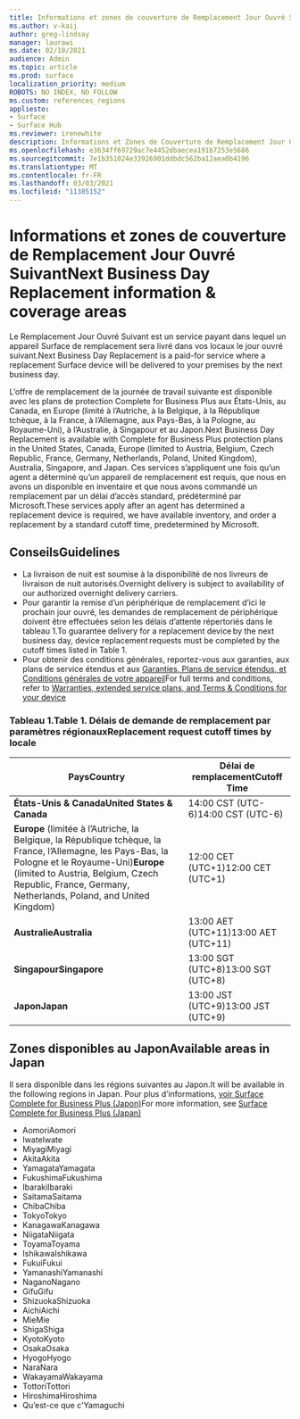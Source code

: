 ```yaml
---
title: Informations et zones de couverture de Remplacement Jour Ouvré Suivant
ms.author: v-kaij
author: greg-lindsay
manager: laurawi
ms.date: 02/19/2021
audience: Admin
ms.topic: article
ms.prod: surface
localization_priority: medium
ROBOTS: NO INDEX, NO FOLLOW
ms.custom: references_regions
appliesto:
- Surface
- Surface Hub
ms.reviewer: irenewhite
description: Informations et Zones de Couverture de Remplacement Jour Ouvré Suivant.
ms.openlocfilehash: e3634ff69729ac7e4452dbaecea191b7253e5686
ms.sourcegitcommit: 7e1b351024e33926901ddbdc562ba12aea0b4196
ms.translationtype: MT
ms.contentlocale: fr-FR
ms.lasthandoff: 03/03/2021
ms.locfileid: "11385152"
---
```

# <a name="next-business-day-replacement-information--coverage-areas"></a><span data-ttu-id="f8ffb-103">Informations et zones de couverture de Remplacement Jour Ouvré Suivant</span><span class="sxs-lookup"><span data-stu-id="f8ffb-103">Next Business Day Replacement information & coverage areas</span></span>

<span data-ttu-id="f8ffb-104">Le Remplacement Jour Ouvré Suivant est un service payant dans lequel un appareil Surface de remplacement sera livré dans vos locaux le jour ouvré suivant.</span><span class="sxs-lookup"><span data-stu-id="f8ffb-104">Next Business Day Replacement is a paid-for service where a replacement Surface device will be delivered to your premises by the next business day.</span></span> 

<span data-ttu-id="f8ffb-105">L’offre de remplacement de la journée de travail suivante est disponible avec les plans de protection Complete for Business Plus aux États-Unis, au Canada, en Europe (limité à l’Autriche, à la Belgique, à la République tchèque, à la France, à l’Allemagne, aux Pays-Bas, à la Pologne, au Royaume-Uni), à l’Australie, à Singapour et au Japon.</span><span class="sxs-lookup"><span data-stu-id="f8ffb-105">Next Business Day Replacement is available with Complete for Business Plus protection plans in the United States, Canada, Europe (limited to Austria, Belgium, Czech Republic, France, Germany, Netherlands, Poland, United Kingdom), Australia, Singapore, and Japan.</span></span> <span data-ttu-id="f8ffb-106">Ces services s’appliquent une fois qu’un agent a déterminé qu’un appareil de remplacement est requis, que nous en avons un disponible en inventaire et que nous avons commandé un remplacement par un délai d’accès standard, prédéterminé par Microsoft.</span><span class="sxs-lookup"><span data-stu-id="f8ffb-106">These services apply after an agent has determined a replacement device is required, we have available inventory, and order a replacement by a standard cutoff time, predetermined by Microsoft.</span></span> 

## <a name="guidelines"></a><span data-ttu-id="f8ffb-107">Conseils</span><span class="sxs-lookup"><span data-stu-id="f8ffb-107">Guidelines</span></span>

- <span data-ttu-id="f8ffb-108">La livraison de nuit est soumise à la disponibilité de nos livreurs de livraison de nuit autorisés.</span><span class="sxs-lookup"><span data-stu-id="f8ffb-108">Overnight delivery is subject to availability of our authorized overnight delivery carriers.</span></span>
- <span data-ttu-id="f8ffb-109">Pour garantir la remise d’un périphérique de remplacement d’ici le prochain jour ouvré, les demandes de remplacement de périphérique doivent être effectuées selon les délais d’attente répertoriés dans le tableau 1.</span><span class="sxs-lookup"><span data-stu-id="f8ffb-109">To guarantee delivery for a replacement device by the next business day, device replacement requests must be completed by the cutoff times listed in Table 1.</span></span> 
- <span data-ttu-id="f8ffb-110">Pour obtenir des conditions générales, reportez-vous aux garanties, aux plans de service étendus et aux [Garanties, Plans de service étendus, et Conditions générales de votre appareil](https://support.microsoft.com/topic/warranties-extended-service-plans-and-terms-conditions-for-your-device-eedf7a23-84a7-1a47-480b-0e10503eedf5)</span><span class="sxs-lookup"><span data-stu-id="f8ffb-110">For full terms and conditions, refer to [Warranties, extended service plans, and Terms & Conditions for your device](https://support.microsoft.com/topic/warranties-extended-service-plans-and-terms-conditions-for-your-device-eedf7a23-84a7-1a47-480b-0e10503eedf5)</span></span>

### <a name="table-1-replacement-request-cutoff-times-by-locale"></a><span data-ttu-id="f8ffb-111">Tableau 1.</span><span class="sxs-lookup"><span data-stu-id="f8ffb-111">Table 1.</span></span> <span data-ttu-id="f8ffb-112">Délais de demande de remplacement par paramètres régionaux</span><span class="sxs-lookup"><span data-stu-id="f8ffb-112">Replacement request cutoff times by locale</span></span>

| <span data-ttu-id="f8ffb-113">Pays</span><span class="sxs-lookup"><span data-stu-id="f8ffb-113">Country</span></span>                                                                                                    | <span data-ttu-id="f8ffb-114">Délai de remplacement</span><span class="sxs-lookup"><span data-stu-id="f8ffb-114">Cutoff Time</span></span> |
| -------------------------------------------------------------------------------------------------------------- | --------------- |
| **<span data-ttu-id="f8ffb-115">États-Unis & Canada</span><span class="sxs-lookup"><span data-stu-id="f8ffb-115">United States & Canada</span></span>**                                                                                     | <span data-ttu-id="f8ffb-116">14:00 CST (UTC-6)</span><span class="sxs-lookup"><span data-stu-id="f8ffb-116">14:00 CST    (UTC-6)</span></span>      |
| <span data-ttu-id="f8ffb-117">**Europe** (limitée à l’Autriche, la Belgique, la République tchèque, la France, l’Allemagne, les Pays-Bas, la Pologne et le Royaume-Uni)</span><span class="sxs-lookup"><span data-stu-id="f8ffb-117">**Europe** (limited to Austria, Belgium, Czech Republic, France, Germany, Netherlands, Poland, and United Kingdom)</span></span> | <span data-ttu-id="f8ffb-118">12:00 CET (UTC+1)</span><span class="sxs-lookup"><span data-stu-id="f8ffb-118">12:00 CET   (UTC+1)</span></span>     |
| **<span data-ttu-id="f8ffb-119">Australie</span><span class="sxs-lookup"><span data-stu-id="f8ffb-119">Australia</span></span>**                                                                                                  | <span data-ttu-id="f8ffb-120">13:00 AET (UTC+11)</span><span class="sxs-lookup"><span data-stu-id="f8ffb-120">13:00 AET   (UTC+11)</span></span>    |
| **<span data-ttu-id="f8ffb-121">Singapour</span><span class="sxs-lookup"><span data-stu-id="f8ffb-121">Singapore</span></span>**                                                                                                  | <span data-ttu-id="f8ffb-122">13:00 SGT (UTC+8)</span><span class="sxs-lookup"><span data-stu-id="f8ffb-122">13:00 SGT    (UTC+8)</span></span>   |
| **<span data-ttu-id="f8ffb-123">Japon</span><span class="sxs-lookup"><span data-stu-id="f8ffb-123">Japan</span></span>**                                                                                                      | <span data-ttu-id="f8ffb-124">13:00 JST (UTC+9)</span><span class="sxs-lookup"><span data-stu-id="f8ffb-124">13:00 JST    (UTC+9)</span></span>   |


##  <a name="available-areas-in-japan"></a><span data-ttu-id="f8ffb-125">Zones disponibles au Japon</span><span class="sxs-lookup"><span data-stu-id="f8ffb-125">Available areas in Japan</span></span> 

<span data-ttu-id="f8ffb-126">Il sera disponible dans les régions suivantes au Japon.</span><span class="sxs-lookup"><span data-stu-id="f8ffb-126">It will be available in the following regions in Japan.</span></span> <span data-ttu-id="f8ffb-127">Pour plus d’informations, [voir Surface Complete for Business Plus (Japon)](https://cdn.techcommunity.microsoft.com/assets/Surface/jp-next-day-replace-surface.pdf)</span><span class="sxs-lookup"><span data-stu-id="f8ffb-127">For more information, see [Surface Complete for Business Plus (Japan)](https://cdn.techcommunity.microsoft.com/assets/Surface/jp-next-day-replace-surface.pdf)</span></span>

- <span data-ttu-id="f8ffb-128">Aomori</span><span class="sxs-lookup"><span data-stu-id="f8ffb-128">Aomori</span></span>
- <span data-ttu-id="f8ffb-129">Iwate</span><span class="sxs-lookup"><span data-stu-id="f8ffb-129">Iwate</span></span>
- <span data-ttu-id="f8ffb-130">Miyagi</span><span class="sxs-lookup"><span data-stu-id="f8ffb-130">Miyagi</span></span>
- <span data-ttu-id="f8ffb-131">Akita</span><span class="sxs-lookup"><span data-stu-id="f8ffb-131">Akita</span></span>
- <span data-ttu-id="f8ffb-132">Yamagata</span><span class="sxs-lookup"><span data-stu-id="f8ffb-132">Yamagata</span></span>
- <span data-ttu-id="f8ffb-133">Fukushima</span><span class="sxs-lookup"><span data-stu-id="f8ffb-133">Fukushima</span></span>
- <span data-ttu-id="f8ffb-134">Ibaraki</span><span class="sxs-lookup"><span data-stu-id="f8ffb-134">Ibaraki</span></span>
- <span data-ttu-id="f8ffb-135">Saitama</span><span class="sxs-lookup"><span data-stu-id="f8ffb-135">Saitama</span></span>
- <span data-ttu-id="f8ffb-136">Chiba</span><span class="sxs-lookup"><span data-stu-id="f8ffb-136">Chiba</span></span>
- <span data-ttu-id="f8ffb-137">Tokyo</span><span class="sxs-lookup"><span data-stu-id="f8ffb-137">Tokyo</span></span>
- <span data-ttu-id="f8ffb-138">Kanagawa</span><span class="sxs-lookup"><span data-stu-id="f8ffb-138">Kanagawa</span></span>
- <span data-ttu-id="f8ffb-139">Niigata</span><span class="sxs-lookup"><span data-stu-id="f8ffb-139">Niigata</span></span>
- <span data-ttu-id="f8ffb-140">Toyama</span><span class="sxs-lookup"><span data-stu-id="f8ffb-140">Toyama</span></span>
- <span data-ttu-id="f8ffb-141">Ishikawa</span><span class="sxs-lookup"><span data-stu-id="f8ffb-141">Ishikawa</span></span>
- <span data-ttu-id="f8ffb-142">Fukui</span><span class="sxs-lookup"><span data-stu-id="f8ffb-142">Fukui</span></span>
- <span data-ttu-id="f8ffb-143">Yamanashi</span><span class="sxs-lookup"><span data-stu-id="f8ffb-143">Yamanashi</span></span>
- <span data-ttu-id="f8ffb-144">Nagano</span><span class="sxs-lookup"><span data-stu-id="f8ffb-144">Nagano</span></span>
- <span data-ttu-id="f8ffb-145">Gifu</span><span class="sxs-lookup"><span data-stu-id="f8ffb-145">Gifu</span></span>
- <span data-ttu-id="f8ffb-146">Shizuoka</span><span class="sxs-lookup"><span data-stu-id="f8ffb-146">Shizuoka</span></span>
- <span data-ttu-id="f8ffb-147">Aichi</span><span class="sxs-lookup"><span data-stu-id="f8ffb-147">Aichi</span></span>
- <span data-ttu-id="f8ffb-148">Mie</span><span class="sxs-lookup"><span data-stu-id="f8ffb-148">Mie</span></span>
- <span data-ttu-id="f8ffb-149">Shiga</span><span class="sxs-lookup"><span data-stu-id="f8ffb-149">Shiga</span></span>
- <span data-ttu-id="f8ffb-150">Kyoto</span><span class="sxs-lookup"><span data-stu-id="f8ffb-150">Kyoto</span></span>
- <span data-ttu-id="f8ffb-151">Osaka</span><span class="sxs-lookup"><span data-stu-id="f8ffb-151">Osaka</span></span>
- <span data-ttu-id="f8ffb-152">Hyogo</span><span class="sxs-lookup"><span data-stu-id="f8ffb-152">Hyogo</span></span>
- <span data-ttu-id="f8ffb-153">Nara</span><span class="sxs-lookup"><span data-stu-id="f8ffb-153">Nara</span></span>
- <span data-ttu-id="f8ffb-154">Wakayama</span><span class="sxs-lookup"><span data-stu-id="f8ffb-154">Wakayama</span></span>
- <span data-ttu-id="f8ffb-155">Tottori</span><span class="sxs-lookup"><span data-stu-id="f8ffb-155">Tottori</span></span>
- <span data-ttu-id="f8ffb-156">Hiroshima</span><span class="sxs-lookup"><span data-stu-id="f8ffb-156">Hiroshima</span></span>
- <span data-ttu-id="f8ffb-157">Qu’est-ce que c'</span><span class="sxs-lookup"><span data-stu-id="f8ffb-157">Yamaguchi</span></span>

